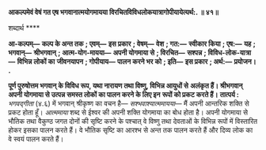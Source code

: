 **आकल्पमेवं वेषं गत एष भगवानात्मयोगमायया विरचितविविधलोकयात्रागोपीयायेत्यर्थ:. ॥ ४१॥** 

शब्दार्थ **** 

**आ-कल्पम्—** **कल्प के अन्त तक** **; एवम्—** **इस प्रकार** **; वेषम्—** **वेश** **; गत:—** **स्वीकार किया** **; एष:—** **यह** **; भगवान्—** **श्रीभगवान्** **; आत्म-योग-मायया—** **अपनी योगमाया से** **; विरचित—** **सश्पन्न** **; विविध-लोक-यात्रा—** **विभिन्न लोकों का** **जीवनयापन** **; गोपीयाय—** **पालन करने भर को** **; इति—** **इस प्रकार** **; अर्थ:—** **प्रयोजन।** **.** 

**पूर्ण पुरुषोत्तम भगवान् के विविध रूप, यथा नारायण तथा विष्णु, विभिन्न आयुधों से** **अलंकृत हैं। श्रीभगवान् अपनी योगमाया से उत्पन्न समस्त लोकों का पालन करने के लिए इन** **रूपों को प्रकट करते हैं।** **तात्पर्य :** *भगवद्गीता* (४.६) में भगवान् श्रीकृष्ण का वचन है— *सश्भवाश्यात्ममायया—* मैं अपनी आन्तरिक शक्ति से प्रकट होता हूँ। *आत्ममाया* शब्द से ईश्वर की अपनी शक्ति योगमाया का बोध होता है। अपनी योगमाया से भौतिक तथा वैकुण्ठ जगत दोनों की सृष्टि करने के पश्चात् वे विष्णु तथा देवताओं के विभिन्न रूपों में विस्तारित होकर इसका पालन करते हैं। वे भौतिक सृष्टि का आरश्भ से अन्त तक पालन करते हैं और दिव्य लोक का वे स्वयं पालन करते हैं।  